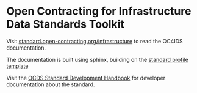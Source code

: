 # Open Contracting for Infrastructure Data Standards Toolkit

Visit [standard.open-contracting.org/infrastructure](http://standard.open-contracting.org/infrastructure) to read the OC4IDS documentation.

The documentation is built using sphinx, building on the [standard profile template](https://github.com/open-contracting/standard_profile_template)

Visit the [OCDS Standard Development Handbook](http://ocds-standard-development-handbook.readthedocs.io/en/latest/standard/) for developer documentation about the standard.
